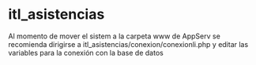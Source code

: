 # itl_asistencias

Al momento de mover el sistem a la carpeta www de AppServ se recomienda dirigirse a itl_asistencias/conexion/conexionli.php y editar las variables para la conexión con la base de datos
